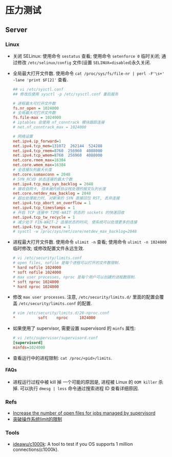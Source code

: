 # 压力测试

## Server
### Linux
* 关闭 SELinux: 使用命令 `sestatus` 查看; 使用命令 `setenforce 0` 临时关闭; 通过修改 `/etc/selinux/config` 文件(设置 `SELINUX=disabled`)永久关闭.
* 全局最大打开文件数. 使用命令 `cat /proc/sys/fs/file-nr | perl -F'\s+' -lane 'print $F[2]'` 查看.
    
    ```ini
    ## vi /etc/sysctl.conf
    ## 修改后使用 sysctl -p /etc/sysctl.conf 重启服务
    
    # 进程最大可打开文件数
    fs.nr_open = 1024000
    # 全局最大可打开文件数
    fs.file-max = 1024000
    # iptables 会使用 nf_conntrack 模块跟踪连接
    # net.nf_conntrack_max = 1024000
    
    # 网络设置
    net.ipv4.ip_forward=1
    net.ipv4.tcp_mem=131072  262144  524288
    net.ipv4.tcp_rmem=8760  256960  4088000
    net.ipv4.tcp_wmem=8760  256960  4088000
    net.core.rmem_max=16384
    net.core.wmem_max=16384
    # 全连接队列最大长度
    net.core.somaxconn = 2048
    # SYN_RCVD 状态连接的最大个数
    net.ipv4.tcp_max_syn_backlog = 2048
    # 接收自网卡, 但未被内核协议栈处理的报文队列长度
    net.core.netdev_max_backlog = 2048
    # 超出处理能力时, 对新来的 SYN 直接回包 RST, 丢弃连接
    net.ipv4.tcp_abort_on_overflow = 1
    net.ipv4.tcp_timestamps = 1
    # 开启 TCP 连接中 TIME-WAIT 状态的 sockets 的快速回收
    net.ipv4.tcp_tw_recycle = 1
    # 减少处于 FIN-WAIT-2 连接状态的时间, 使系统可以处理更多的连接
    net.ipv4.tcp_tw_reuse = 1
    # sysctl -w /proc/sys/net/core/netdev_max_backlog=2048
    ```
    
* 进程最大打开文件数. 使用命令 `ulimit -n` 查看; 使用命令 `ulimit -n 1024000` 临时修改; 或修改配置文件永远生效.

    ```ini
    # vi /etc/security/limits.conf
    # open files, nofile 是每个进程可以打开的文件数限制.
    * hard nofile 1024000
    * soft nofile 1024000
    # max user processes, nproc 是每个用户可以创建的进程数限制.
    * soft nproc 1024000
    * hard nproc 1024000
    
    ```
    
* 修改 `max user processes`. 注意, `/etc/security/limits.d/` 里面的配置会覆盖 `/etc/security/limits.conf` 的配置.

    ```ini
    # vim /etc/security/limits.d/20-nproc.conf
    *          soft    nproc     1024000

    ```    
    
* 如果使用了 supervisor, 需要设置 supervisord 的 `minfs` 属性:

    ```ini
    # vi /etc/supervisor/supervisord.conf
    [supervisord]
    minfds=1024000
    ```    
    
* 查看运行中的进程限制: `cat /proc/<pid>/limits`.

#### FAQs
* 进程运行过程中被 kill 掉
    一个可能的原因是, 进程被 Linux 的 `OOM killer` 杀掉. 可以执行 `dmesg | less` 命令通过搜索进程 ID 查看详细原因.

### Refs
* [Increase the number of open files for jobs managed by supervisord](https://ma.ttias.be/increase-the-number-of-open-files-for-jobs-managed-by-supervisord/)
* [突破操作系统limit的限制](https://mp.weixin.qq.com/s/JFTUWBJmWeRp-IMYJIND5A)
    
### Tools
* [ideawu/c1000k](https://github.com/ideawu/c1000k): A tool to test if you OS supports 1 million connections(c1000k).